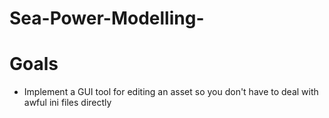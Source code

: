# Sea-Power-Modelling-

# Goals
 - Implement a GUI tool for editing an asset so you don't have to deal with awful ini files directly